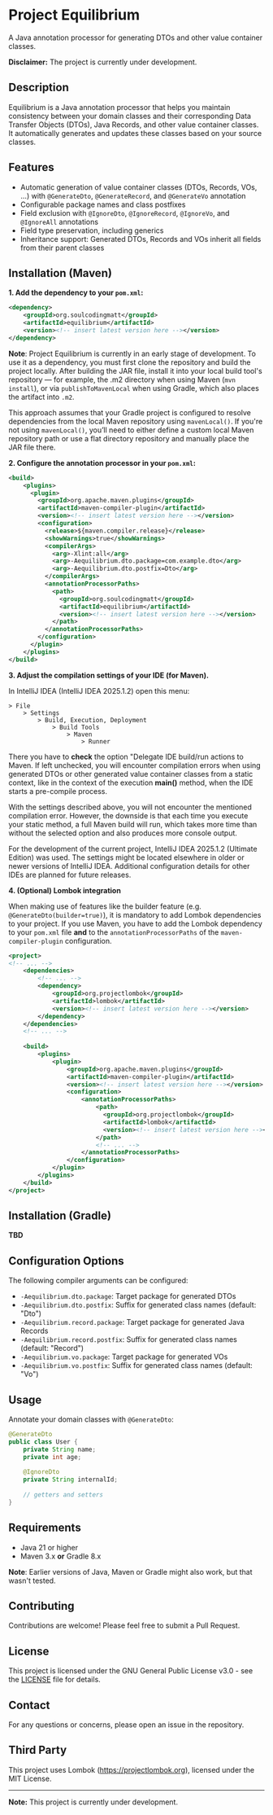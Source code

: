 # Project Equilibrium

A Java annotation processor for generating DTOs and other value container classes.

**Disclaimer:** The project is currently under development.

## Description

Equilibrium is a Java annotation processor that helps you maintain consistency between your domain classes and their corresponding Data Transfer Objects (DTOs), Java Records, and other value container classes. It automatically generates and updates these classes based on your source classes.

## Features

- Automatic generation of value container classes (DTOs, Records, VOs, ...) with `@GenerateDto`, `@GenerateRecord`, and `@GenerateVo` annotation
- Configurable package names and class postfixes
- Field exclusion with `@IgnoreDto`, `@IgnoreRecord`, `@IgnoreVo`, and `@IgnoreAll` annotations
- Field type preservation, including generics
- Inheritance support: Generated DTOs, Records and VOs inherit all fields from their parent classes

## Installation (Maven)

**1. Add the dependency to your `pom.xml`:**

```xml
<dependency>
    <groupId>org.soulcodingmatt</groupId>
    <artifactId>equilibrium</artifactId>
    <version><!-- insert latest version here --></version>
</dependency>
```
**Note**: Project Equilibrium is currently in an early stage of development. To use it as a dependency, 
you must first clone the repository and build the project locally. After building the JAR file, install 
it into your local build tool's repository — for example, the .m2 directory when using Maven (`mvn install`), 
or via `publishToMavenLocal` when using Gradle, which also places the artifact into `.m2`.

This approach assumes that your Gradle project is configured to resolve dependencies from the local Maven 
repository using `mavenLocal()`. If you're not using `mavenLocal()`, you’ll need to either define a custom local 
Maven repository path or use a flat directory repository and manually place the JAR file there.

**2. Configure the annotation processor in your `pom.xml`:**

```xml
<build>
    <plugins>
      <plugin>
        <groupId>org.apache.maven.plugins</groupId>
        <artifactId>maven-compiler-plugin</artifactId>
        <version><!-- insert latest version here --></version>
        <configuration>
          <release>${maven.compiler.release}</release>
          <showWarnings>true</showWarnings>
          <compilerArgs>
            <arg>-Xlint:all</arg>
            <arg>-Aequilibrium.dto.package=com.example.dto</arg>
            <arg>-Aequilibrium.dto.postfix=Dto</arg>
          </compilerArgs>
          <annotationProcessorPaths>
            <path>
              <groupId>org.soulcodingmatt</groupId>
              <artifactId>equilibrium</artifactId>
              <version><!-- insert latest version here --></version>
            </path>
          </annotationProcessorPaths>
        </configuration>
      </plugin>
    </plugins>
</build>
```

**3. Adjust the compilation settings of your IDE (for Maven).**

In IntelliJ IDEA (IntelliJ IDEA 2025.1.2) open this menu:
```
> File 
    > Settings 
        > Build, Execution, Deployment 
            > Build Tools 
                > Maven 
                    > Runner
```
There you have to **check** the option "Delegate IDE build/run actions to Maven.
If left unchecked, you will encounter compilation errors when using generated DTOs or other generated
value container classes from a static context, like in the context of the execution **main()** method, when
the IDE starts a pre-compile process.

With the settings described above, you will not encounter the mentioned compilation error. 
However, the downside is that each time you execute your static method, a full Maven build will 
run, which takes more time than without the selected option and also produces more console output.

For the development of the current project, IntelliJ IDEA 2025.1.2 (Ultimate Edition) was used. The settings
might be located elsewhere in older or newer versions of IntelliJ IDEA. Additional configuration details for other IDEs are planned for future releases.

**4. (Optional) Lombok integration**

When making use of features like the builder feature (e.g. `@GenerateDto(builder=true)`), it is mandatory
to add Lombok dependencies to your project. If you use Maven, you have to add the Lombok dependency to
your `pom.xml` file **and** to the `annotationProcessorPaths` of the `maven-compiler-plugin` configuration.

```xml
<project>
<!-- ... --> 
    <dependencies>
        <!-- ... -->
        <dependency>
            <groupId>org.projectlombok</groupId>
            <artifactId>lombok</artifactId>
            <version><!-- insert latest version here --></version>
        </dependency>
    </dependencies>
    <!-- ... -->
    
    <build>
        <plugins>    
            <plugin>
                <groupId>org.apache.maven.plugins</groupId>
                <artifactId>maven-compiler-plugin</artifactId>
                <version><!-- insert latest version here --></version>
                <configuration>
                    <annotationProcessorPaths>
                        <path>
                          <groupId>org.projectlombok</groupId>
                          <artifactId>lombok</artifactId>
                          <version><!-- insert latest version here --></version>
                        </path>
                        <!-- ... -->
                    </annotationProcessorPaths>
                </configuration>
            </plugin>
        </plugins>
    </build>
</project>
```

## Installation (Gradle)
**TBD**

## Configuration Options

The following compiler arguments can be configured:

- `-Aequilibrium.dto.package`: Target package for generated DTOs
- `-Aequilibrium.dto.postfix`: Suffix for generated class names (default: "Dto")
- `-Aequilibrium.record.package`: Target package for generated Java Records
- `-Aequilibrium.record.postfix`: Suffix for generated class names (default: "Record")
- `-Aequilibrium.vo.package`: Target package for generated VOs
- `-Aequilibrium.vo.postfix`: Suffix for generated class names (default: "Vo")


## Usage

Annotate your domain classes with `@GenerateDto`:

```java
@GenerateDto
public class User {
    private String name;
    private int age;
    
    @IgnoreDto
    private String internalId;
    
    // getters and setters
}
```

## Requirements

- Java 21 or higher
- Maven 3.x **or** Gradle 8.x

**Note**: Earlier versions of Java, Maven or Gradle might also work, but that wasn't tested.

## Contributing

Contributions are welcome! Please feel free to submit a Pull Request.

## License

This project is licensed under the GNU General Public License v3.0 - see the [LICENSE](LICENSE) file for details.

## Contact

For any questions or concerns, please open an issue in the repository.

## Third Party

This project uses Lombok (https://projectlombok.org), licensed under the MIT License.

---
**Note:** This project is currently under development.
